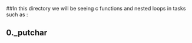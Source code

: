 ##In this directory we will be seeing c functions and nested loops in tasks such as :
##	0._putchar
